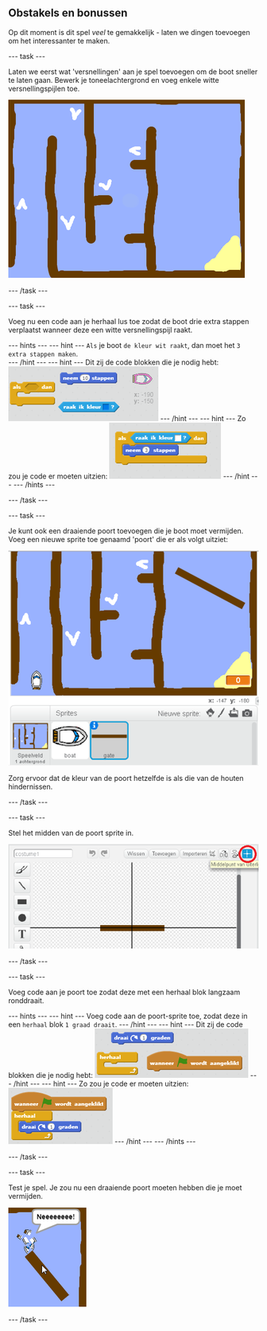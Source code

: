 ## Obstakels en bonussen

Op dit moment is dit spel *veel* te gemakkelijk - laten we dingen toevoegen om het interessanter te maken.

--- task ---

Laten we eerst wat 'versnellingen' aan je spel toevoegen om de boot sneller te laten gaan. Bewerk je toneelachtergrond en voeg enkele witte versnellingspijlen toe.

![screenshot](images/boat-boost.png)

--- /task ---

--- task ---

Voeg nu een code aan je herhaal lus toe zodat de boot drie extra stappen verplaatst wanneer deze een witte versnellingspijl raakt.

--- hints --- --- hint --- `Als` je boot `de kleur wit raakt`, dan moet het `3 extra stappen maken`.  
--- /hint --- --- hint --- Dit zij de code blokken die je nodig hebt: ![screenshot](images/boat-boost-blocks.png) --- /hint --- --- hint --- Zo zou je code er moeten uitzien: ![screenshot](images/boat-boost-code.png) --- /hint --- --- /hints ---

--- /task ---

--- task ---

Je kunt ook een draaiende poort toevoegen die je boot moet vermijden. Voeg een nieuwe sprite toe genaamd 'poort' die er als volgt uitziet:

![screenshot](images/boat-gate.png)

Zorg ervoor dat de kleur van de poort hetzelfde is als die van de houten hindernissen.

--- /task ---

--- task ---

Stel het midden van de poort sprite in.

![screenshot](images/boat-center.png)

--- /task ---

--- task ---

Voeg code aan je poort toe zodat deze met een herhaal blok langzaam ronddraait.

--- hints --- --- hint --- Voeg code aan de poort-sprite toe, zodat deze in een `herhaal` blok `1 graad draait`. --- /hint --- --- hint --- Dit zij de code blokken die je nodig hebt: ![screenshot](images/boat-spin-blocks.png) --- /hint --- --- hint --- Zo zou je code er moeten uitzien: ![screenshot](images/boat-spin-code.png) --- /hint --- --- /hints ---

--- /task ---

--- task ---

Test je spel. Je zou nu een draaiende poort moeten hebben die je moet vermijden.

![screenshot](images/boat-gate-test.png)

--- /task ---
